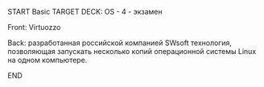 START
Basic
TARGET DECK: OS - 4 - экзамен

Front: Virtuozzo  

Back: разработанная российской компанией SWsoft технология, позволяющая запускать несколько копий операционной системы Linux на одном компьютере.
<!--ID: 1663427618385-->
END 